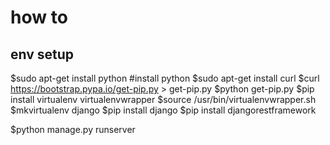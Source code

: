 # how to
## env setup
$sudo apt-get install python #install python
$sudo apt-get install curl
$curl https://bootstrap.pypa.io/get-pip.py > get-pip.py
$python get-pip.py
$pip install virtualenv virtualenvwrapper
$source /usr/bin/virtualenvwrapper.sh
$mkvirtualenv django
$pip install django
$pip install djangorestframework

$python manage.py runserver


